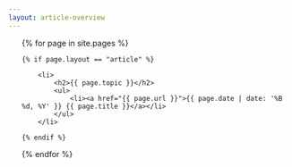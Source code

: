 ```yaml
---
layout: article-overview
---
```


<ul class="article-overview">
{% for page in site.pages %}

    {% if page.layout == "article" %}

        <li>
        	<h2>{{ page.topic }}</h2>
        	<ul>
        		<li><a href="{{ page.url }}">{{ page.date | date: '%B %d, %Y' }} {{ page.title }}</a></li>
        	</ul>
        </li>

    {% endif %}

{% endfor %}
</ul>